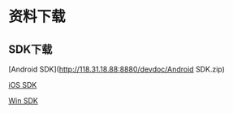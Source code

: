 # 资料下载

## SDK下载

[Android SDK](http://118.31.18.88:8880/devdoc/Android SDK.zip)

[iOS SDK](http://118.31.18.88:8880/devdoc/SDKV1.0.0.zip)

[Win SDK](http://118.31.18.88:8880/devdoc/SDK_PC_payHelper_2018.01.05_V2.0.6.zip)

